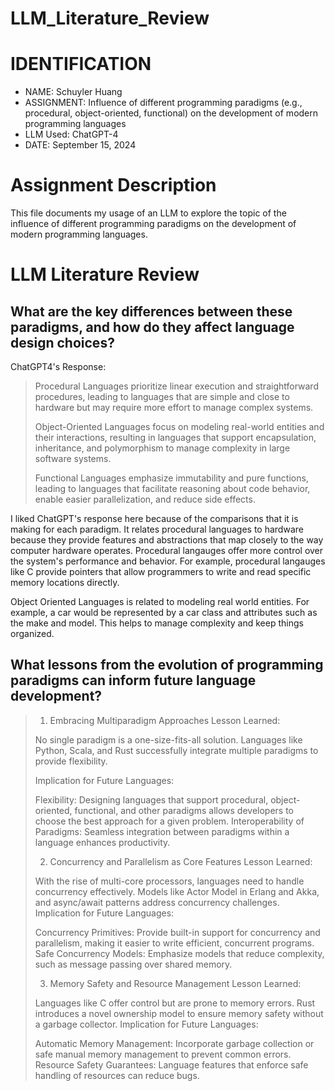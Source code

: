 # LLM_Literature_Review


# IDENTIFICATION
- NAME: Schuyler Huang
- ASSIGNMENT: Influence of different programming paradigms (e.g., procedural, object-oriented, functional) on the development of modern programming languages
- LLM Used: ChatGPT-4
- DATE: September 15, 2024

# Assignment Description
This file documents my usage of an LLM to explore the topic of the influence of different programming paradigms on the development of modern programming languages.

# LLM Literature Review

## What are the key differences between these paradigms, and how do they affect language design choices?

ChatGPT4's Response:
>Procedural Languages prioritize linear execution and straightforward procedures, leading to languages that are simple and close to hardware but may require more effort to manage complex systems.
>
>Object-Oriented Languages focus on modeling real-world entities and their interactions, resulting in languages that support encapsulation, inheritance, and polymorphism to manage complexity in large software systems.
>
>Functional Languages emphasize immutability and pure functions, leading to languages that facilitate reasoning about code behavior, enable easier parallelization, and reduce side effects.
>
I liked ChatGPT's response here because of the comparisons that it is making for each paradigm. It relates procedural languages to hardware because they provide features and abstractions that map closely to the way computer hardware operates. Procedural langauges offer more control over the system's performance and behavior. For example, procedural langauges like C provide pointers that allow programmers to write and read specific memory locations directly. 

Object Oriented Languages is related to modeling real world entities. For example, a car would be represented by a car class and attributes such as the make and model. This helps to manage complexity and keep things organized. 

## What lessons from the evolution of programming paradigms can inform future language development?

>1. Embracing Multiparadigm Approaches
>Lesson Learned:
>
>No single paradigm is a one-size-fits-all solution. Languages like Python, Scala, and Rust successfully integrate multiple paradigms to provide flexibility.
>
>Implication for Future Languages:
>
>Flexibility: Designing languages that support procedural, object-oriented, functional, and other paradigms allows developers to choose the best approach for a given problem.
>Interoperability of Paradigms: Seamless integration between paradigms within a language enhances productivity.
>
>2. Concurrency and Parallelism as Core Features
>Lesson Learned:
>
>With the rise of multi-core processors, languages need to handle concurrency effectively.
>Models like Actor Model in Erlang and Akka, and async/await patterns address concurrency challenges.
>Implication for Future Languages:
>
>Concurrency Primitives: Provide built-in support for concurrency and parallelism, making it easier to write efficient, concurrent programs.
>Safe Concurrency Models: Emphasize models that reduce complexity, such as message passing over shared memory.
>
>3. Memory Safety and Resource Management
>Lesson Learned:
>
>Languages like C offer control but are prone to memory errors.
>Rust introduces a novel ownership model to ensure memory safety without a garbage collector.
>Implication for Future Languages:
>
>Automatic Memory Management: Incorporate garbage collection or safe manual memory management to prevent common errors.
>Resource Safety Guarantees: Language features that enforce safe handling of resources can reduce bugs.

